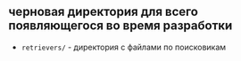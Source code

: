## черновая директория для всего появляющегося во время разработки

- `retrievers/` - директория с файлами по поисковикам

